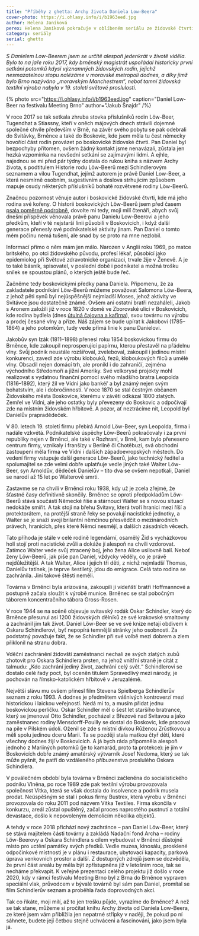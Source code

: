 ```yaml
---
title: "Příběhy z ghetta: Archy života Daniela Low-Beera"
cover-photo: https://i.ohlasy.info/i/b1963eed.jpg
author: Helena Janíková
perex: Helena Janíková pokračuje v oblíbeném seriálu ze židovské čtvrti, tentokrát příběhem Daniela Low-Beera, jednoho z potomků slavného rodu Löw-Beerů, jehož kořeny sahají právě až do boskovického ghetta.
category: seriály
serial: ghetto
---
```


*S Danielem Low-Beerem jsem se určitě alespoň jedenkrát v životě viděla. Bylo to na jaře roku 2017, kdy brněnský magistrát uspořádal historicky první setkání potomků kdysi významných židovských rodin, jejichž nesmazatelnou stopu nalézáme v moravské metropoli dodnes, a díky jimž bylo Brno nazýváno „moravským Manchestrem“, neboť tamní židovská textilní výroba nabyla v 19. století světové proslulosti.*

{% photo src="https://i.ohlasy.info/i/b1963eed.jpg" caption="Daniel Low-Beer na festivalu Meeting Brno" author="Jakub Šnajdr" /%}

V roce 2017 se tak setkala zhruba stovka příslušníků rodin Löw-Beer, Tugendhat a Stiassny, kteří v oněch májových dnech strávili dojemné společné chvíle především v Brně, na závěr svého pobytu se pak odebrali do Svitávky, Brněnce a také do Boskovic, kde jsem měla tu čest německy hovořící část rodin provázet po boskovické židovské čtvrti. Pan Daniel byl bezpochyby přítomen, ovšem žádný kontakt jsme nenavázali, zůstala jen hezká vzpomínka na nevšední setkání se zajímavými lidmi. A ejhle, najednou se mi před pár týdny dostala do rukou kniha s názvem Archy života, s podtitulem Historie rodu Löw-Beerů mezi Schindlerovým seznamem a vilou Tugendhat, jejímž autorem je právě Daniel Low-Beer, a která nesmírně osobním, sugestivním a doslova strhujícím způsobem mapuje osudy některých příslušníků bohatě rozvětvené rodiny Löw-Beerů.

Značnou pozornost věnuje autor i boskovické židovské čtvrti, kde má jeho rodina své kořeny. O historii boskovických Löw-Beerů jsem před časem [psala poměrně podrobně](https://ohlasy.info/clanky/2017/03/low-beerove.html), dovolte mi tedy, moji milí čtenáři, abych svůj dnešní příspěvek věnovala právě panu Danielu Low-Beerovi a jeho předkům, kteří v té nejstarší linii působili v Boskovicích, i když další generace přenesly své podnikatelské aktivity jinam. Pan Daniel o tomto mém počinu nemá tušení, ale snad by se proto na mne nezlobil.

Informací přímo o něm mám jen málo. Narozen v Anglii roku 1969, po matce britského, po otci židovského původu, profesí lékař, působící jako epidemiolog při Světové zdravotnické organizaci, trvale žije v Ženevě. A je to také básník, spisovatel, v poslední době i podnikatel a možná trošku snílek se spoustou plánů, o kterých ještě bude řeč.

Začněme tedy boskovickými předky pana Daniela. Připomenu, že za zakladatele podnikání Löw-Beerů můžeme považovat Salomona Löw-Beera, z jehož pěti synů byl nejúspěšnější nejmladší Moses, jehož aktivity ve Svitávce jsou dostatečně známé. Ovšem ani ostatní bratři nezaháleli, Jakob s Aronem založili již v roce 1820 v domě ve Zborovské ulici v Boskovicích, kde rodina bydlela (dnes [útulná čajovna a kafírna](https://ohlasy.info/clanky/2018/06/kafirna-cajovna.html)), svou továrnu na výrobu a prodej česané vlny a příze. Náš zájem se bude upírat k Jakobovi (1785–1864) a jeho potomkům, tudy vede přímá linie k panu Danielovi.

Jakobův syn Izák (1811–1898) přenesl roku 1854 boskovickou firmu do Brněnce, kde zakoupil neprosperující papírnu, kterou přestavěl na přádelnu vlny. Svůj podnik neustále rozšiřoval, zveleboval, zakoupil i jedinou místní konkurenci, zavedl zde výrobu klobouků, fezů, kloboukových filců a umělé vlny. Obsadil nejen domácí trh, ale pronikl i do zahraničí, zejména východního Středomoří a jižní Ameriky. Své velkorysé projekty mohl realizovat s vydatnou finanční pomocí svého mladšího bratra Leopolda (1816–1892), který žil ve Vídni jako bankéř a byl známý nejen svým bohatstvím, ale i dobročinností. V roce 1870 se stal čestným občanem Židovského města Boskovice, kterému v závěti odkázal 1800 zlatých. Zemřel ve Vídni, ale jeho ostatky byly převezeny do Boskovic a odpočívají zde na místním židovském hřbitově. A pozor, ať neztrácíme nit, Leopold byl Danielův prapradědeček.

V 80. letech 19. století firmu přebírá Arnold Löw-Beer, syn Leopolda, firma i nadále vzkvétá. Podnikatelské úspěchy Löw-Beerů pokračovaly i za první republiky nejen v Brněnci, ale také v Rozhraní, v Brně, kam bylo přeneseno centrum firmy, vznikaly i franšízy v Berlíně či Chotěbuzi, svá obchodní zastoupení měla firma ve Vídni i dalších západoevropských městech. Do vedení firmy vstupuje další generace Löw-Beerů, jako technický ředitel a spolumajitel se zde velmi dobře uplatňuje vedle jiných také Walter Löw-Beer, syn Arnoldův, dědeček Danielův – tito dva se ovšem nepotkali, Daniel se narodí až 15 let po Walterově smrti.

Zastavme se na chvíli v Brněnci roku 1938, kdy už je zcela zřejmé, že šťastné časy definitivně skončily. Brněnec se oproti předpokladům Löw-Beerů stává součástí Německé říše a stárnoucí Walter se s novou situací nedokáže smířit. A tak stojí na břehu Svitavy, která tvoří hranici mezi říší a protektorátem, na protější straně řeky se povalují nacistické jednotky, a Walter se je snaží svojí brilantní němčinou přesvědčit o mezinárodních právech, hranicích, přes které Němci nesmějí, a dalších zásadních věcech.

Tato příhoda je stále v celé rodině legendární, osamělý Žid s vycházkovou holí stojí proti nacistické zvůli a dokáže jí alespoň na chvíli vzdorovat. Zatímco Walter vede svůj ztracený boj, jeho žena Alice usilovně balí. Neboť ženy Löw-Beerů, jak píše pan Daniel, vždycky věděly, co je právě nejdůležitější. A tak Walter, Alice i jejich tři děti, z nichž nejmladší Thomas, Danielův tatínek, je teprve šestiletý, jdou do emigrace. Celá tato rodina se zachránila. Jiní takové štěstí neměli.

Továrna v Brněnci byla arizována, zakoupili ji vídeňští bratři Hoffmannové a postupně začala sloužit k výrobě munice. Brněnec se stal pobočným táborem koncentračního tábora Gross-Rosen.

V roce 1944 se na scéně objevuje svitavský rodák Oskar Schindler, který do Brněnce přesunul asi 1200 židovských dělníků ze své krakovské smaltovny a zachránil jim tak život. Daniel Löw-Beer se ve své knize netají obdivem k Oskaru Schindlerovi, byť nepopírá temnější stránky jeho osobnosti. Za podstatný považuje fakt, že se Schindler při své volbě mezi dobrem a zlem přiklonil na stranu dobra.

Vděční zachránění židovští zaměstnanci nechali ze svých zlatých zubů zhotovit pro Oskara Schindlera prsten, na jehož vnitřní straně je citát z talmudu: „Kdo zachrání jediný život, zachrání celý svět.“ Schindlerovi se dostalo celé řady poct, byl oceněn titulem Spravedlivý mezi národy, je pochován na římsko-katolickém hřbitově v Jeruzalémě.

Největší slávu mu ovšem přinesl film Stevena Spielberga Schindlerův seznam z roku 1993. A dodnes je předmětem vášnivých kontroverzí mezi historickou i laickou veřejností. Nedá mi to, a musím přidat jednu boskovickou perličku. Oskar Schindler měl o šest let staršího bratrance, který se jmenoval Otto Schindler, pocházel z Březové nad Svitavou a jako zaměstnanec rodiny Mensdorff-Pouilly se dostal do Boskovic, kde pracoval na pile v Pilském údolí. Oženil se zde s místní dívkou Růženou Zrůstkovou a měli spolu jedinou dceru Marii. Ta se později stala matkou čtyř dětí, které všechny dodnes žijí v Boskovicích. A já bych ráda připomněla alespoň jednoho z Mariiných potomků (je to kamarád, proto ta protekce): je jím v Boskovicích dobře známý amatérský výtvarník Josef Nedoma, který se tak může pyšnit, že patří do vzdáleného příbuzenstva proslulého Oskara Schindlera.

V poválečném období byla továrna v Brněnci začleněna do socialistického podniku Vlněna, po roce 1989 zde pak textilní výrobu provozovala společnost Vitka, která se však dostala do insolvence a podnik musela prodat. Neúspěšným se stal i pokus firmy Bustrex, která výrobu v Brněnci provozovala do roku 2011 pod názvem Vitka Textiles. Firma skončila v konkurzu, areál zůstal opuštěný, začal proces naprostého pustnutí a totální devastace, došlo k nepovoleným demolicím několika objektů.

A tehdy v roce 2018 přichází nový zachránce – pan Daniel Löw-Beer, který se stává majitelem části továrny a zakládá Nadační fond Archa – rodiny Löw-Beerovy a Oskara Schindlera s cílem vybudovat v Brněnci důstojné místo pro uctění památky svých předků. Vedle muzea, kinosálu, prosklené odpočinkové místnosti je v plánu i restaurace, ubytovací kapacity, parková úprava venkovních prostor a další. Z dostupných zdrojů jsem se dozvěděla, že první část areálu by měla být zpřístupněna již v letošním roce, tak se necháme překvapit. K veřejné prezentaci celého projektu již došlo v roce 2020, kdy v rámci festivalu Meeting Brno byl z Brna do Brněnce vypraven speciální vlak, průvodcem v bývalé továrně byl sám pan Daniel, promítal se film Schindlerův seznam a proběhla řada doprovodných akcí.

Tak co říkáte, moji milí, až to jen trošku půjde, vyrazíme do Brněnce? A než se tak stane, můžeme si pročítat knihu Archy života od Daniela Low-Beera, ze které jsem vám přiblížila jen nepatrné střípky v naději, že pokud po ní sáhnete, budete její četbou stejně uchváceni a fascinováni, jako jsem byla já.
